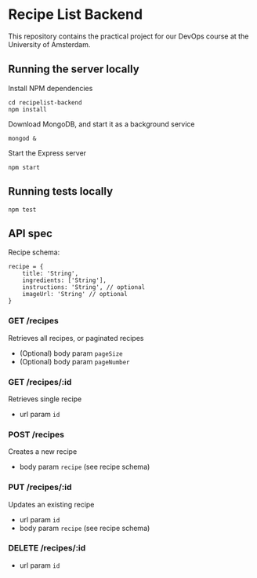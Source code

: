 # Recipe List Backend
This repository contains the practical project for our DevOps course at the University of Amsterdam.


## Running the server locally
Install NPM dependencies

```
cd recipelist-backend
npm install
```

Download MongoDB, and start it as a background service

```
mongod &
```

Start the Express server

```
npm start
```

## Running tests locally

```
npm test
```

## API spec

Recipe schema:

```
recipe = {
    title: 'String',
    ingredients: ['String'],
    instructions: 'String', // optional
    imageUrl: 'String' // optional
}
```

### GET /recipes
Retrieves all recipes, or paginated recipes
- (Optional) body param `pageSize`
- (Optional) body param `pageNumber`

### GET /recipes/:id
Retrieves single recipe
- url param `id`

### POST /recipes
Creates a new recipe
- body param `recipe` (see recipe schema)

### PUT /recipes/:id
Updates an existing recipe
- url param `id`
- body param `recipe` (see recipe schema)

### DELETE /recipes/:id
- url param `id`
